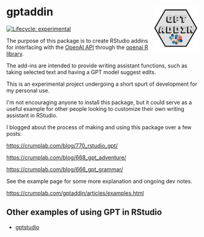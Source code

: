 # gptaddin <a href="https://crumplab.com/gptaddin"><img src="man/figures/logo.png" align="right" height="120" /></a>

<!-- badges: start -->
  [![Lifecycle: experimental](https://img.shields.io/badge/lifecycle-experimental-orange.svg)](https://lifecycle.r-lib.org/articles/stages.html#experimental)
  <!-- badges: end -->

The purpose of this package is to create RStudio addins for interfacing with the [OpenAI API](https://openai.com/) through the [openai R library](https://github.com/irudnyts/openai). 

The add-ins are intended to provide writing assistant functions, such as taking selected text and having a GPT model suggest edits.

This is an experimental project undergoing a short spurt of development for my personal use.

I'm not encouraging anyone to install this package, but it could serve as a useful example for other people looking to customize their own writing assistant in RStudio.

I blogged about the process of making and using this package over a few posts:

<https://crumplab.com/blog/770_rstudio_gpt/>

<https://crumplab.com/blog/668_gpt_adventure/>

<https://crumplab.com/blog/666_gpt_grammar/>

See the example page for some more explanation and ongoing dev notes.

<https://crumplab.com/gptaddin/articles/examples.html>


## Other examples of using GPT in RStudio

- [gptstudio](https://github.com/MichelNivard/gptstudio)







